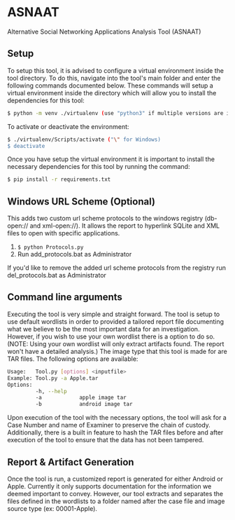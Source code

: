 # ASNAAT
Alternative Social Networking Applications Analysis Tool (ASNAAT)

## Setup
To setup this tool, it is advised to configure a virtual environment inside the tool directory. To do this, navigate into the tool's main folder and enter the following commands documented below. These commands will setup a virtual environment inside the directory which will allow you to install the dependencies for this tool:

```bash
$ python -m venv ./virtualenv (use "python3" if multiple versions are installed)
```

To activate or deactivate the environment:
```bash
$ ./virtualenv/Scripts/activate ("\" for Windows)
$ deactivate
```


Once you have setup the virtual environment it is important to install the necessary dependencies for this tool by running the command: 

```bash
$ pip install -r requirements.txt
```
## Windows URL Scheme (Optional)
This adds two custom url scheme protocols to the windows registry (db-open:// and xml-open://). It allows the report to hyperlink SQLite and XML files to open with specific applications.

1. ```$ python Protocols.py```
2. Run add_protocols.bat as Administrator 

If you'd like to remove the added url scheme protocols from the registry run del_protocols.bat as Administrator

## Command line arguments

Executing the tool is very simple and straight forward. 
The tool is setup to use default wordlists in order to provided a tailored report file documenting what we believe to be the most important data for an investigation. However, if you wish to use your own wordlist there is a option to do so. (NOTE: Using your own wordlist will only extract artifacts found. The report won't have a detailed analysis.) The image type that this tool is made for are TAR files. The following options are available:

```bash
Usage:   Tool.py [options] <inputfile>
Example: Tool.py -a Apple.tar
Options:
         -h, --help
         -a            apple image tar
         -b            android image tar
```

Upon execution of the tool with the necessary options, the tool will ask for a Case Number and name of Examiner to preserve the chain of custody. Additionally, there is a built in feature to hash the TAR files before and after execution of the tool to ensure that the data has not been tampered.

## Report & Artifact Generation
Once the tool is run, a customized report is generated for either Android or Apple. Currently it only supports documentation for the information we deemed important to convey. However, our tool extracts and separates the files defined in the wordlists to a folder named after the case file and image source type (ex: 00001-Apple).
